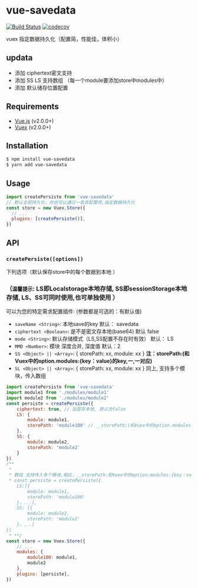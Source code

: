 
# vue-savedata 
[![Build Status](https://www.travis-ci.org/Banlangenn/vue-savedata.svg?branch=master)](https://www.travis-ci.org/Banlangenn/vue-savedata)  [![codecov](https://codecov.io/gh/Banlangenn/vue-savedata/branch/master/graph/badge.svg)](https://codecov.io/gh/Banlangenn/vue-savedata)

 vuex 指定数据持久化（配置简，性能佳，体积小） 
 ## updata
* 添加 ciphertext密文支持
* 添加 SS LS 支持数组 （每一个module要添加store中modules中）
* 添加 默认储存位置配置
## Requirements

* [Vue.js](https://vuejs.org) (v2.0.0+)
* [Vuex](http://vuex.vuejs.org) (v2.0.0+)

## Installation

```bash
$ npm install vue-savedata
$ yarn add vue-savedata
```

## Usage


```js
import createPersiste from 'vue-savedata'
// 默认全部持久化，你也可以通过一丢丢配置项,指定数据持久化
const store = new Vuex.Store({
  // ...
  plugins: [createPersiste()],
})
```
## API

### `createPersiste([options])`
下列选项（默认保存store中的每个数据到本地  ）
### （`温馨提示`: LS即Localstorage本地存储,    SS即sessionStorage本地存储,   LS、SS可同时使用,也可单独使用 ）
可以为您的特定需求配置插件:
(参数都是可选的：有默认值)
* `saveName <String>`: 本地save的key  默认： savedata
* `ciphertext <Boolean>`: 是不是密文存本地(base64) 默认 false
* `mode <String>`: 默认存储模式（LS,SS配置不存在时有效） 默认： LS
* `MMD <Number>`: 模块 深度合并, 深度值  默认：2
* `SS <Object> || <Array>`: { storePath: xx, module: xx }   __注：storePath:(和Vuex中的option.modules:{key：value}的key,一,一对应)__
* `SL <Object> || <Array>`: { storePath: xx, module: xx }  同上, 支持多个模块，传入数组



```js
import createPersiste from 'vue-savedata'
import module1 from './modules/module1'
import module2 from './modules/module2'
const persiste = createPersiste({
	ciphertext: true, // 加密存本地, 默认为false
	LS: {
		module: module1,
		storePath: 'module100' // __storePath:(和Vuex中的option.modules:{key：value}的key,一,一对应)__
	},
	SS: {
		module: module2,
		storePath: 'module2' 
	}
})
/**
 * 
 * 数组 支持传入多个模块,相应，__storePath:和Vuex中的option.modules:{key：value}的key,一一对应__
 * const persiste = createPersiste({
	LS:[{
		module: module1,
		storePath: 'module100' 
	}，...],
	SS: [{
		module: module2,
		storePath: 'module2' 
	}，...]
})
 * **/
const store = new Vuex.Store({
  	// ...
	modules: {
		module100: module1,
		module2
	},
	plugins: [persiste],
})
```

